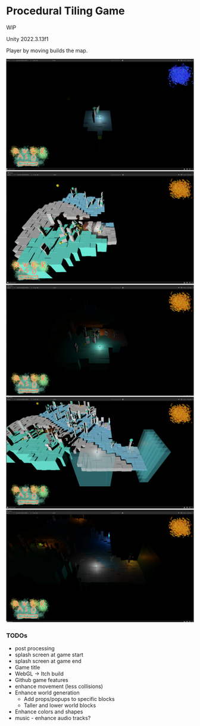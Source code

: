 # Procedural Tiling Game

WIP

Unity 2022.3.13f1

Player by moving builds the map.


![](RepoResources/1.png)
![](RepoResources/3.png)
![](RepoResources/4.png)
![](RepoResources/5.png)
![](RepoResources/6.png)


### TODOs

* post processing
* splash screen at game start
* splash screen at game end
* Game title
* WebGL -> Itch build
* Github game features 
* enhance movement (less collisions)
* Enhance world generation
  * Add props/popups to specific blocks
  * Taller and lower world blocks
* Enhance colors and shapes
* music - enhance audio tracks?